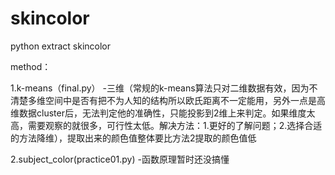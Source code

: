 # skincolor
python extract skincolor  
  
method：  

1.k-means（final.py）  -三维（常规的k-means算法只对二维数据有效，因为不清楚多维空间中是否有把不为人知的结构所以欧氏距离不一定能用，另外一点是高维数据cluster后，无法判定他的准确性，只能投影到2维上来判定。如果维度太高，需要观察的就很多，可行性太低。解决方法：1.更好的了解问题；2.选择合适的方法降维），提取出来的颜色值整体要比方法2提取的颜色值低

2.subject_color(practice01.py) -函数原理暂时还没搞懂
